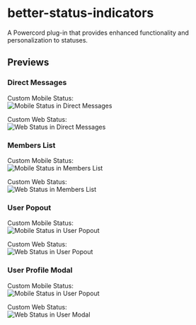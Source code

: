 # better-status-indicators
A Powercord plug-in that provides enhanced functionality and personalization to statuses.

## Previews

### Direct Messages
Custom Mobile Status:<br/>
![Mobile Status in Direct Messages](https://griefmodz.xyz/uploads/mobile-status-direct-messages.png)

Custom Web Status:<br/>
![Web Status in Direct Messages](https://griefmodz.xyz/uploads/web-status-direct-messages.png)

### Members List
Custom Mobile Status:<br/>
![Mobile Status in Members List](https://griefmodz.xyz/uploads/mobile-status-members-list.png)

Custom Web Status:<br/>
![Web Status in Members List](https://griefmodz.xyz/uploads/web-status-members-list.png)

### User Popout
Custom Mobile Status:<br/>
![Mobile Status in User Popout](https://griefmodz.xyz/uploads/mobile-status-user-popout.png)

Custom Web Status:<br/>
![Web Status in User Popout](https://griefmodz.xyz/uploads/web-status-user-popout.png)

### User Profile Modal
Custom Mobile Status:<br/>
![Mobile Status in User Popout](https://griefmodz.xyz/uploads/mobile-status-user-modal.png)

Custom Web Status:<br/>
![Web Status in User Modal](https://griefmodz.xyz/uploads/web-status-user-modal.png)
